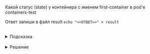 Какой статус (state) у контейнера с именем first-container в pod'e containers-test

Ответ запиши в файл result
`echo "<<ОТВЕТ>>" > result`

<br>
<details><summary>Подсказка</summary>
<br>

Выполнив:
`kubectl describe containers-test`
Можно узнать расширенную информацию о pod'e, в том числе и STATE

</details>

<br>
<details><summary>Решение</summary>
<br>

Running

</details>


